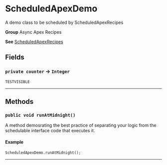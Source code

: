 # ScheduledApexDemo

A demo class to be scheduled by ScheduledApexRecipes


**Group** Async Apex Recipes


**See** [ScheduledApexRecipes](https://github.com/trailheadapps/apex-recipes/wiki/ScheduledApexRecipes)

## Fields

### `private counter` → `Integer`

`TESTVISIBLE` 

---
## Methods
### `public void runAtMidnight()`

A method demosrating the best practice of separating your logic from the schedulable interface code that executes it.

#### Example
```apex
ScheduledApexDemo.runAtMidnight();
```


---
